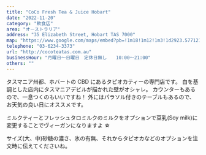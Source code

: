 ```yaml
---
title: "CoCo Fresh Tea & Juice Hobart"
date: "2022-11-20"
category: "飲食店"
area: "オーストラリア"
address: "35 Elizabeth Street, Hobart TAS 7000"
map: "https://www.google.com/maps/embed?pb=!1m18!1m12!1m3!1d2923.5771216552816!2d147.32878430000002!3d-42.881769!2m3!1f0!2f0!3f0!3m2!1i1024!2i768!4f13.1!3m3!1m2!1s0xaa6e7537c0593af7%3A0x251e235f244c7a3b!2sCoCo%20Fresh%20Tea%20%26%20Juice%20Hobart!5e0!3m2!1sja!2sau!4v1668921523663!5m2!1sja!2sau"
telephone: "03-6234-3373"
url: "http://cocoteatas.com.au"
businessHour: "月曜日〜日曜日　定休日無し　　10:00〜21:00"
others: ""
---
```


タスマニア州都、ホバートの CBD にあるタピオカティーの専門店です。
白を基調とした店内にタスマニアデビルが描かれた壁がオシャレ。
カウンターもあるので、一息つくのもいいですね！
外にはパラソル付きのテーブルもあるので、お天気の良い日にオススメです。

ミルクティーとフレッシュタロミルクのミルクをオプションで豆乳(Soy milk)に変更することでヴィーガンになりますよ ☆

サイズ(大、中)砂糖の濃さ、氷の有無、それからタピオカなどのオプションを注文時に伝えてくださいね。
